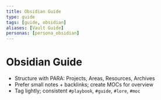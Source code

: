 ```yaml
---
title: Obsidian Guide
type: guide
tags: [guide, obsidian]
aliases: [Vault Guide]
personas: [persona_obsidian]
---
```


# Obsidian Guide
- Structure with PARA: Projects, Areas, Resources, Archives
- Prefer small notes + backlinks; create MOCs for overview
- Tag lightly; consistent `#playbook`, `#guide`, `#lore`, `#moc`
